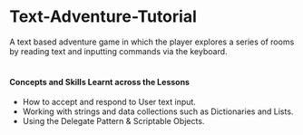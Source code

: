# Text-Adventure-Tutorial
A text based adventure game in which the player explores a series of rooms by reading text and inputting commands via the keyboard.
<br></br>
#### Concepts and Skills Learnt across the Lessons
- How to accept and respond to User text input.
- Working with strings and data collections such as Dictionaries and Lists. 
- Using the Delegate Pattern & Scriptable Objects.

